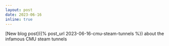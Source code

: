 ```yaml
---
layout: post
date: 2023-06-16
inline: true
---
```


[New blog post]({% post_url 2023-06-16-cmu-steam-tunnels %}) about the infamous CMU steam tunnels